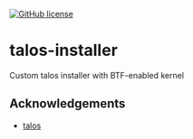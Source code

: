 [![GitHub license](https://img.shields.io/github/license/caprisys/talos-installer.svg)](https://github.com/caprisys/talos-installer/blob/main/LICENSE)

# talos-installer
Custom talos installer with BTF-enabled kernel

## Acknowledgements
* [talos](https://github.com/talos-systems/talos)
